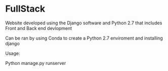 # FullStack
Website developed using the Django software and Python 2.7 that includes Front and Back end devlopment

Can be ran by using Conda to create a Python 2.7 enviroment and installing django

Usage:

Python manage.py runserver
